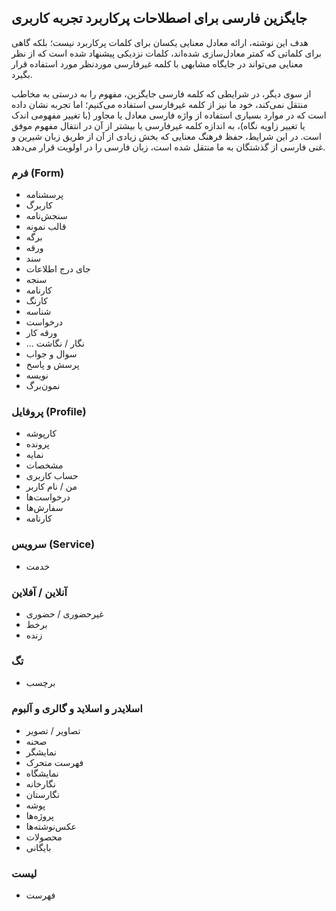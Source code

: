 ## جایگزین فارسی برای اصطلاحات پرکاربرد تجربه کاربری

هدف این نوشته، ارائه معادل معنایی یکسان برای کلمات پرکاربرد نیست؛ بلکه گاهی برای کلماتی که کمتر معادل‌سازی شده‌اند، کلمات نزدیکی پیشنهاد شده است که از نظر معنایی می‌تواند در جایگاه مشابهی با کلمه غیرفارسی موردنظر مورد استفاده قرار بگیرد.

از سوی دیگر، در شرایطی که کلمه فارسی جایگزین، مفهوم را به درستی به مخاطب منتقل نمی‌کند، خود ما نیز از کلمه غیرفارسی استفاده می‌کنیم؛ اما تجربه نشان داده است که در موارد بسیاری استفاده از واژه فارسی معادل یا مجاور (با تغییر مفهومی اندک یا تغییر زاویه نگاه)، به اندازه کلمه غیرفارسی یا بیشتر از آن در انتقال مفهوم موفق است. در این شرایط، حفظ فرهنگ معنایی که بخش زیادی از آن از طریق زبان شیرین و غنی فارسی از گذشتگان به ما منتقل شده است، زبان فارسی را در اولویت قرار می‌دهد.

### فرم (Form)

- پرسشنامه
- کاربرگ
- سنجش‌نامه
- قالب نمونه
- برگه
- ورقه
- سند
- جای درج اطلاعات
- سنجه
- کارنامه
- کارنگ
- شناسه
- درخواست
- ورقه کار
- ... نگار / نگاشت
- سوال و جواب
- پرسش و پاسخ
- نویسه
- نمون‌برگ

### پروفایل (Profile)

- کارپوشه
- پرونده
- نمایه
- مشخصات
- حساب کاربری
- من / نام کاربر
- درخواست‌ها
- سفارش‌ها
- کارنامه

### سرویس (Service)

- خدمت

### آنلاین / آفلاین

- غیرحضوری / حضوری
- برخط
- زنده

### تگ

- برچسب

### اسلایدر و اسلاید و گالری و آلبوم

- تصاویر / تصویر
- صحنه
- نمایشگر
- فهرست متحرک
- نمایشگاه
- نگارخانه
- نگارستان
- پوشه
- پروژه‌ها
- عکس‌نوشته‌ها
- محصولات
- بایگانی

### لیست

- فهرست
